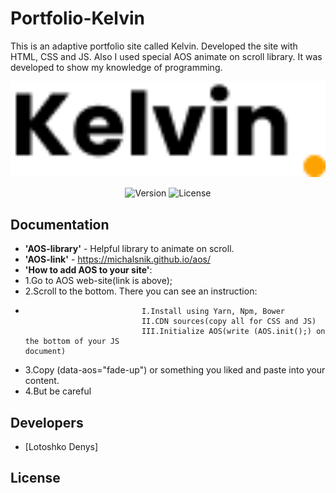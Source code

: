 # Portfolio-Kelvin
This is an adaptive portfolio site called Kelvin. Developed the site with HTML, CSS and JS. Also I used special AOS animate on scroll library. It was developed to show my knowledge of programming.
<p align="center">
      <img src="./img/LOGO.png" width="726">
</p>

<p align="center">
   <img src="https://img.shields.io/badge/Engine-VSCode%20version%201.73-brightgreen" alt="Version">
   <img src="https://img.shields.io/badge/License-none-red" alt="License">
</p>

## Documentation

- **'AOS-library'** - Helpful library to animate on scroll.
- **'AOS-link'** - https://michalsnik.github.io/aos/  
- **'How to add AOS to your site'**: 
- 1.Go to AOS web-site(link is above);
- 2.Scroll to the bottom. There you can see an instruction:
-                               I.Install using Yarn, Npm, Bower
                                II.CDN sources(copy all for CSS and JS) 
                                III.Initialize AOS(write (AOS.init();) on the bottom of your JS                                                                                                     document)
- 3.Copy (data-aos="fade-up") or something you liked and paste into your content.
- 4.But be careful                                                           


## Developers

- [Lotoshko Denys]

## License
